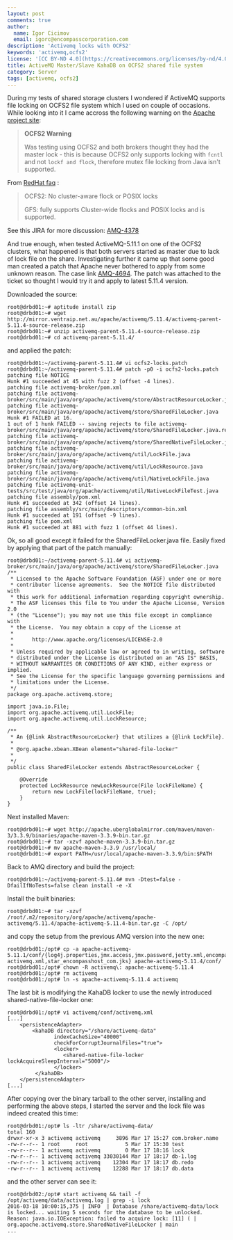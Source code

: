 ```yaml
---
layout: post
comments: true
author:
  name: Igor Cicimov
  email: igorc@encompasscorporation.com
description: 'Activemq locks with OCFS2'
keywords: 'activemq,ocfs2'
license: '[CC BY-ND 4.0](https://creativecommons.org/licenses/by-nd/4.0)'
title: ActiveMQ Master/Slave KahaDB on OCFS2 shared file system
category: Server
tags: [activemq, ocfs2]
---
```


During my tests of shared storage clusters I wondered if ActiveMQ supports file locking on OCFS2 file system which I used on couple of occasions. While looking into it I came accross the following warning on the [Apache project site](http://activemq.apache.org/shared-file-system-master-slave.html):

> **OCFS2 Warning**
> 
> Was testing using OCFS2 and both brokers thought they had the master lock - this is because OCFS2 only supports locking with `fcntl` and not `lockf and flock`, therefore mutex file locking from Java isn't supported.

From [RedHat faq](http://sources.redhat.com/cluster/faq.html#gfs_vs_ocfs2) :

> OCFS2: No cluster-aware flock or POSIX locks
> 
> GFS: fully supports Cluster-wide flocks and POSIX locks and is supported.

See this JIRA for more discussion: [AMQ-4378](https://issues.apache.org/jira/browse/AMQ-4378)

And true enough, when tested ActiveMQ-5.11.1 on one of the OCFS2 clusters, what happened is that both servers started as master due to lack of lock file on the share. Investigating further it came up that some good man created a patch that Apache never bothered to apply from some unknown reason. The case link [AMQ-4694](https://issues.apache.org/jira/browse/AMQ-4694). The patch was attached to the ticket so thought I would try it and apply to latest 5.11.4 version.

Downloaded the source:

```
root@drbd01:~# aptitude install zip
root@drbd01:~# wget http://mirror.ventraip.net.au/apache/activemq/5.11.4/activemq-parent-5.11.4-source-release.zip
root@drbd01:~# unzip activemq-parent-5.11.4-source-release.zip
root@drbd01:~# cd activemq-parent-5.11.4/
```
and applied the patch:

```
root@drbd01:~/activemq-parent-5.11.4# vi ocfs2-locks.patch
root@drbd01:~/activemq-parent-5.11.4# patch -p0 -i ocfs2-locks.patch
patching file NOTICE
Hunk #1 succeeded at 45 with fuzz 2 (offset -4 lines).
patching file activemq-broker/pom.xml
patching file activemq-broker/src/main/java/org/apache/activemq/store/AbstractResourceLocker.java
patching file activemq-broker/src/main/java/org/apache/activemq/store/SharedFileLocker.java
Hunk #1 FAILED at 16.
1 out of 1 hunk FAILED -- saving rejects to file activemq-broker/src/main/java/org/apache/activemq/store/SharedFileLocker.java.rej
patching file activemq-broker/src/main/java/org/apache/activemq/store/SharedNativeFileLocker.java
patching file activemq-broker/src/main/java/org/apache/activemq/util/LockFile.java
patching file activemq-broker/src/main/java/org/apache/activemq/util/LockResource.java
patching file activemq-broker/src/main/java/org/apache/activemq/util/NativeLockFile.java
patching file activemq-unit-tests/src/test/java/org/apache/activemq/util/NativeLockFileTest.java
patching file assembly/pom.xml
Hunk #1 succeeded at 342 (offset 14 lines).
patching file assembly/src/main/descriptors/common-bin.xml
Hunk #1 succeeded at 191 (offset -9 lines).
patching file pom.xml
Hunk #1 succeeded at 881 with fuzz 1 (offset 44 lines).
```

Ok, so all good except it failed for the SharedFileLocker.java file. Easily fixed by applying that part of the patch manually:

```
root@drbd01:~/activemq-parent-5.11.4# vi activemq-broker/src/main/java/org/apache/activemq/store/SharedFileLocker.java
/**
 * Licensed to the Apache Software Foundation (ASF) under one or more
 * contributor license agreements.  See the NOTICE file distributed with
 * this work for additional information regarding copyright ownership.
 * The ASF licenses this file to You under the Apache License, Version 2.0
 * (the "License"); you may not use this file except in compliance with
 * the License.  You may obtain a copy of the License at
 *
 *      http://www.apache.org/licenses/LICENSE-2.0
 *
 * Unless required by applicable law or agreed to in writing, software
 * distributed under the License is distributed on an "AS IS" BASIS,
 * WITHOUT WARRANTIES OR CONDITIONS OF ANY KIND, either express or implied.
 * See the License for the specific language governing permissions and
 * limitations under the License.
 */
package org.apache.activemq.store;
 
import java.io.File;
import org.apache.activemq.util.LockFile;
import org.apache.activemq.util.LockResource;
 
/**
 * An {@link AbstractResourceLocker} that utilizes a {@link LockFile}.
 *
 * @org.apache.xbean.XBean element="shared-file-locker"
 *
 */
public class SharedFileLocker extends AbstractResourceLocker {
 
    @Override
    protected LockResource newLockResource(File lockFileName) {
        return new LockFile(lockFileName, true);
    }
}
```

Next installed Maven:

```
root@drbd01:~# wget http://apache.uberglobalmirror.com/maven/maven-3/3.3.9/binaries/apache-maven-3.3.9-bin.tar.gz
root@drbd01:~# tar -xzvf apache-maven-3.3.9-bin.tar.gz
root@drbd01:~# mv apache-maven-3.3.9 /usr/local/
root@drbd01:~# export PATH=/usr/local/apache-maven-3.3.9/bin:$PATH
```

Back to AMQ directory and build the project:

```
root@drbd01:~/activemq-parent-5.11.4# mvn -Dtest=false -DfailIfNoTests=false clean install -e -X
```

Install the built binaries:

```
root@drbd01:~# tar -xzvf /root/.m2/repository/org/apache/activemq/apache-activemq/5.11.4/apache-activemq-5.11.4-bin.tar.gz -C /opt/
```

and copy the setup from the previous AMQ version into the new one:

```
root@drbd01:/opt# cp -a apache-activemq-5.11.1/conf/{log4j.properties,jmx.access,jmx.password,jetty.xml,encompass-activemq.xml,star_encompasshost_com.jks} apache-activemq-5.11.4/conf/
root@drbd01:/opt# chown -R activemq\: apache-activemq-5.11.4
root@drbd01:/opt# rm activemq
root@drbd01:/opt# ln -s apache-activemq-5.11.4 activemq
```

The last bit is modifying the KahaDB locker to use the newly introduced shared-native-file-locker one:

```
root@drbd01:/opt# vi activemq/conf/activemq.xml
[...]
    <persistenceAdapter>
        <kahaDB directory="/share/activemq-data"
               indexCacheSize="40000"
               checkForCorruptJournalFiles="true">
               <locker>
                  <shared-native-file-locker lockAcquireSleepInterval="5000"/>
               </locker>
         </kahaDB>
    </persistenceAdapter>
[...]
```

After copying over the binary tarball to the other server, installing and performing the above steps, I started the server and the lock file was indeed created this time:

```
root@drbd01:/opt# ls -ltr /share/activemq-data/
total 160
drwxr-xr-x 3 activemq activemq     3896 Mar 17 15:27 com.broker.name
-rw-r--r-- 1 root     root            5 Mar 17 15:30 test
-rw-r--r-- 1 activemq activemq        0 Mar 17 18:16 lock
-rw-r--r-- 1 activemq activemq 33030144 Mar 17 18:17 db-1.log
-rw-r--r-- 1 activemq activemq    12304 Mar 17 18:17 db.redo
-rw-r--r-- 1 activemq activemq    12288 Mar 17 18:17 db.data
```

and the other server can see it:

```
root@drbd02:/opt# start activemq && tail -f /opt/activemq/data/activemq.log | grep -i lock
2016-03-18 10:00:15,375 | INFO  | Database /share/activemq-data/lock is locked... waiting 5 seconds for the database to be unlocked. Reason: java.io.IOException: failed to acquire lock: [11] ( | org.apache.activemq.store.SharedNativeFileLocker | main
...
```
